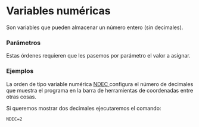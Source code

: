 # Variables numéricas

Son variables que pueden almacenar un número entero \(sin decimales\).

### Parámetros

Estas órdenes requieren que les pasemos por parámetro el valor a asignar.

### Ejemplos

La orden de tipo variable numérica [NDEC ](../../ventana-de-dibujo/variables/n/ndec.md)configura el número de decimales que muestra el programa en la barra de herramientas de coordenadas entre otras cosas.

Si queremos mostrar dos decimales ejecutaremos el comando:

```text
NDEC=2
```



